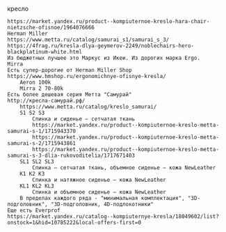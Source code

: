 кресло

    https://market.yandex.ru/product--kompiuternoe-kreslo-hara-chair-nietzsche-ofisnoe/1964076666
    Herman Miller
    https://www.metta.ru/catalog/samurai_s1/samurai_s_3/
    https://4frag.ru/kresla-dlya-geymerov-2249/noblechairs-hero-blackplatinum-white.html
    Из бюджетных лучшее это Маркус из Икеи. Из дорогих марка Ergo.
    Mirra
    Есть супер-дорогие от Herman Miller Shop https://www.hmshop.ru/ergonomichnye-ofisnye-kresla/
        Aeron 100k
        Mirra 2 70-80k
    Есть более дешевая серия Метта "Самурай"
    http://кресла-самурай.рф/
        https://www.metta.ru/catalog/kreslo_samurai/
        S1 S2 S3
            Спинка и сиденье — сетчатая ткань
            https://market.yandex.ru/product--kompiuternoe-kreslo-metta-samurai-s-1/1715943370
            https://market.yandex.ru/product--kompiuternoe-kreslo-metta-samurai-s-2/1715943861
            https://market.yandex.ru/product--kompiuternoe-kreslo-metta-samurai-s-3-dlia-rukovoditelia/1717671403
        SL1 SL2 SL3
            Спинка — сетчатая ткань, объемное сиденье — кожа NewLeather
        K1 K2 K3
            Спинка и натяжное сиденье — кожа NewLeather
        KL1 KL2 KL3
            Спинка и объемное сиденье — кожа NewLeather
        В пределах каждого ряда - "минимальная комплектация", "3D-подголовник", "3D-подголовник, 4D-подлокотники"
    Еще есть Everprof
    https://market.yandex.ru/catalog--kompiuternye-kresla/18049602/list?onstock=1&hid=10785222&local-offers-first=0